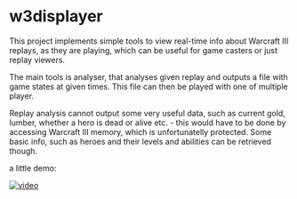 # w3displayer

This project implements simple tools to view real-time info about Warcraft III replays, as they are playing, which can be useful for game casters or just replay viewers.

The main tools is analyser, that analyses given replay and outputs a file with game states at given times. This file can then be played with one of multiple player.

Replay analysis cannot output some very useful data, such as current gold, lumber, whether a hero is dead or alive etc. - this would have to be done by accessing Warcraft III memory, which is unfortunatelly protected. Some basic info, such as heroes and their levels and abilities can be retrieved though.

a little demo:

[![video](http://img.youtube.com/vi/YofND7_cxPw/0.jpg)](http://www.youtube.com/watch?v=YofND7_cxPw "video")
